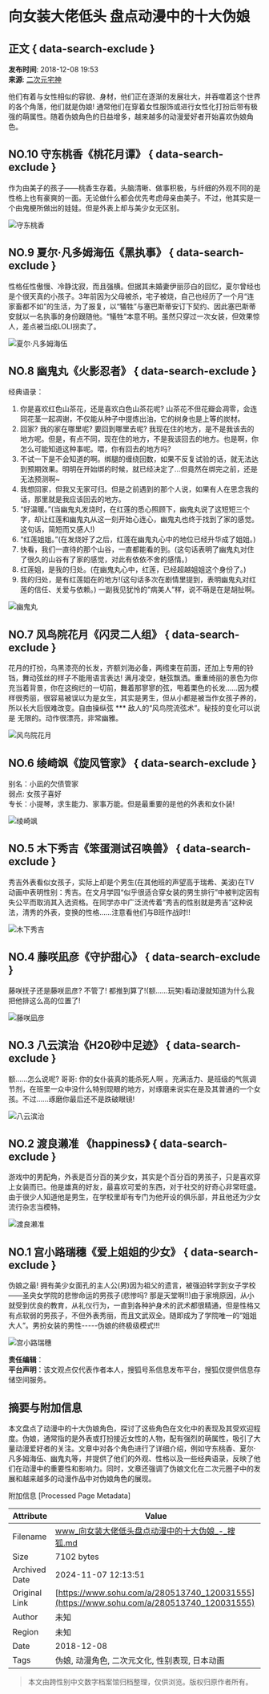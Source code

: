 # 向女装大佬低头 盘点动漫中的十大伪娘

## 正文 { data-search-exclude }


**发布时间**: 2018-12-08 19:53  
**来源**: [二次元宅神](https://www.sohu.com/a/280513740_120031555?spm=smpc.content-abroad.content.1.1730981564452K8H39XN)

他们有着与女性相似的容貌、身材，他们正在逐渐的发展壮大，并吞噬着这个世界的各个角落，他们就是伪娘! 通常他们在穿着女性服饰或进行女性化打扮后带有极强的萌属性。随着伪娘角色的日益增多，越来越多的动漫爱好者开始喜欢伪娘角色。

## NO.10 守东桃香《桃花月谭》 { data-search-exclude }

作为由美子的孩子——桃香生存着。头脑清晰、做事积极，与纤细的外观不同的是性格上也有豪爽的一面。无论做什么都会优先考虑母亲由美子。不过，他其实是一个由鬼梗所做出的娃娃。但是外表上却与美少女无区别。

![守东桃香](http://5b0988e595225.cdn.sohucs.com/images/20181208/bbe832f34e254dfdac98871418e18f38.jpeg)

## NO.9 夏尔·凡多姆海伍《黑执事》 { data-search-exclude }

性格任性傲慢、冷静沈寂，而且强横。但据其未婚妻伊丽莎白的回忆，夏尔曾经也是个很天真的小孩子。3年前因为父母被杀，宅子被烧，自己也经历了一个月“连家畜都不如”的生活，为了报复，以“犠牲”与塞巴斯蒂安订下契约、因此塞巴斯蒂安就以一名执事的身份跟随他。“犠牲”本意不明。虽然只穿过一次女装，但效果惊人，差点被当成LOLI拐卖了。

![夏尔·凡多姆海伍](http://5b0988e595225.cdn.sohucs.com/images/20181208/944209e78bb348e1bf4cb2b95e2dbf2b.jpeg)

## NO.8 幽鬼丸《火影忍者》 { data-search-exclude }

经典语录：
1. 你是喜欢红色山茶花，还是喜欢白色山茶花呢? 山茶花不但花瓣会凋零，会连同花茎一起凋谢，不仅能从种子中提炼出油，它的树身也是上等的炭材。
2. 回家? 我的家在哪里呢? 要回到哪里去呢? 我现在住的地方，是不是我该去的地方呢。但是，有点不同，现在住的地方，不是我该回去的地方。也是啊，你怎么可能知道这种事呢。喂，你有回去的地方吗?
3. 不试一下是不会知道的啊。绑腿的缠绕回数，如果不反复试验的话，就无法达到预期效果。明明在开始绑的时候，就已经决定了…但竟然在绑完之前，还是无法预测啊~
4. 我想回家，但我又无家可归。但是之前遇到的那个人说，如果有人在思念我的话，那里就是我应该回去的地方。
5. “好温暖。”(当幽鬼丸发烧时，在红莲的悉心照顾下，幽鬼丸说了这短短三个字，却让红莲和幽鬼丸从这一刻开始心连心，幽鬼丸也终于找到了家的感觉。这句话，简短而又感人!)
6. “红莲姐姐。”(在发烧好了之后，红莲在幽鬼丸心中的地位已经升华成了姐姐。)
7. 快看，我们一直待的那个山谷，一直都能看的到。(这句话表明了幽鬼丸对住了很久的山谷有了家的感觉，对此有依依不舍的感情。)
8. 红莲姐，是我的归处。(在幽鬼丸心中，红莲，已经超越姐姐这个身份了。)
9. 我的归处，是有红莲姐在的地方!(这句话多次在剧情里提到，表明幽鬼丸对红莲的信任、关爱与依赖。) 一副我见犹怜的”病美人”样，说不萌是在是胡扯啊。

![幽鬼丸](http://5b0988e595225.cdn.sohucs.com/images/20181208/3324d1cfc474463cb49cf515477c4470.jpeg)

## NO.7 风鸟院花月《闪灵二人组》 { data-search-exclude }

花月的打扮，乌黑漆亮的长发，齐额刘海必备，两绺束在前面，还加上专用的铃铛，舞动弦丝的样子不能用语言表达! 满月凌空，魅弦飘洒。重重绮丽的景色为你充当着背景，你在这绚烂的一切前，舞着那寥寥的弦，甩着栗色的长发……因为模样很秀丽，很容易被误以为是女生，其实是男生，但从小都是被当作女孩子养的，所以长大后很难改变。自由操纵弦 *** 敌人的“风鸟院流弦术”。秘技的变化可以说是 无限的。动作很漂亮，非常幽雅。

![风鸟院花月](http://5b0988e595225.cdn.sohucs.com/images/20181208/2c6051daa794467e9f559e77ad7c8e79.jpeg)

## NO.6 绫崎飒《旋风管家》 { data-search-exclude }

别名：小凪的欠债管家  
弱点: 女孩子喜好  
专长：小提琴，求生能力、家事万能。但是最重要的是他的外表和女仆装!

![绫崎飒](http://5b0988e595225.cdn.sohucs.com/images/20181208/e21b1d59decb4180bd6fba6d0efb17e9.jpeg)

## NO.5 木下秀吉《笨蛋测试召唤兽》 { data-search-exclude }

秀吉外表看似女孩子，实际上却是个男生(在其他班的声望高于瑞希、美波)在TV动画中表明性别：秀吉。在文月学园“似乎很适合穿女装的男生排行”中被判定因有失公平而取消其入选资格。在同学亦中广泛流传着“秀吉的性别就是秀吉”这种说法，清秀的外表，变换的性格……注意看他们与B班作战时!!

![木下秀吉](http://5b0988e595225.cdn.sohucs.com/images/20181208/dd6b070af01747608ec087d3101b3375.jpeg)

## NO.4 藤咲凪彦《守护甜心》 { data-search-exclude }

藤咲抚子还是藤咲凪彦? 不管了! 都推到算了!(额……玩笑)看动漫就知道为什么我把他排这么高的位置了!

![藤咲凪彦](http://5b0988e595225.cdn.sohucs.com/images/20181208/caf30de01140479db5773afa63ddf1e2.jpeg)

## NO.3 八云滨治《H20砂中足迹》 { data-search-exclude }

额……怎么说呢? 哥哥: 你的女仆装真的能杀死人啊 。充满活力、是班级的气氛调节剂，在班里一众中没什么特别现眼的地方，对琢磨来说实在是及其普通的一个女孩。不过……琢磨你最后还不是跌破眼镜!

![八云滨治](http://5b0988e595225.cdn.sohucs.com/images/20181208/8b549ccbae664bbab079e703e95e9d74.jpeg)

## NO.2 渡良濑准 《happiness》 { data-search-exclude }

游戏中的男配角，外表是百分百的美少女，其实是个百分百的男孩子，只是喜欢穿上女装而已。他是雄真的好友，最喜欢可爱的东西，对于社交的好奇心非常旺盛。由于很少人知道他是男生，在学校里却有专门为他开设的俱乐部，并且他还为少女流行杂志当模特。

![渡良濑准](http://5b0988e595225.cdn.sohucs.com/images/20181208/a6322cc6c5f545faa8ac6ed2d70f30f6.jpeg)

## NO.1 宫小路瑞穗《爱上姐姐的少女》 { data-search-exclude }

伪娘之最! 拥有美少女面孔的主人公(男)因为祖父的遗言，被强迫转学到女子学校——圣央女学院的悲惨命运的男孩子(悲惨吗? 那是天堂啊!!)由于家境原因，从小就受到优良的教育，从礼仪行为，一直到各种护身术的武术都很精通，但是性格又有点软弱的男孩子，不但外表秀丽，而且文武双全。随即成为了学院唯一的“姐姐大人”。男扮女装的男性-----伪娘的终极级模式!!!

![宫小路瑞穗](http://5b0988e595225.cdn.sohucs.com/images/20181208/7808944550864ab2ab1436a0f147967a.jpeg)

**责任编辑**：  
**平台声明**：该文观点仅代表作者本人，搜狐号系信息发布平台，搜狐仅提供信息存储空间服务。

## 摘要与附加信息

<!-- tcd_abstract -->
本文盘点了动漫中的十大伪娘角色，探讨了这些角色在文化中的表现及其受欢迎程度。伪娘，通常指的是外表或打扮接近女性的人物，配有强烈的萌属性，吸引了大量动漫爱好者的关注。文章中对各个角色进行了详细介绍，例如守东桃香、夏尔·凡多姆海伍、幽鬼丸等，并提供了他们的外观、性格以及一些经典语录，反映了他们在动漫中的重要性和影响力。同时，文章还强调了伪娘文化在二次元圈子中的发展和越来越多的动漫作品中对伪娘角色的展现。
<!-- tcd_abstract_end -->

附加信息 [Processed Page Metadata]

| Attribute       | Value                                  |
|-----------------|----------------------------------------|
| Filename        | www_向女装大佬低头盘点动漫中的十大伪娘_-_搜狐.md                             |
| Size            | 7102 bytes                           |
| Archived Date   | 2024-11-07 12:13:51                             |
| Original Link   | [https://www.sohu.com/a/280513740_120031555](https://www.sohu.com/a/280513740_120031555)                       |
| Author          | 未知                               |
| Region          | 未知                               |
| Date            | 2018-12-08                                 |
| Tags            | 伪娘, 动漫角色, 二次元文化, 性别表现, 日本动画                                 |
>
> 本文由跨性别中文数字档案馆归档整理，仅供浏览。版权归原作者所有。
>